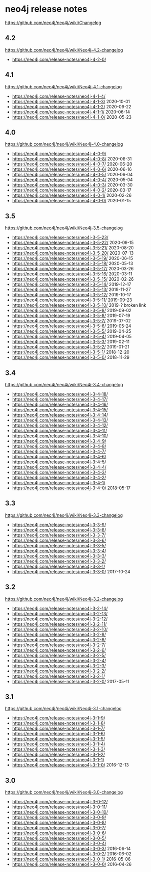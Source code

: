 # neo4j release notes

https://github.com/neo4j/neo4j/wiki/Changelog

## 4.2

https://github.com/neo4j/neo4j/wiki/Neo4j-4.2-changelog

+ https://neo4j.com/release-notes/neo4j-4-2-0/


## 4.1

https://github.com/neo4j/neo4j/wiki/Neo4j-4.1-changelog

+ https://neo4j.com/release-notes/neo4j-4-1-4/
+ https://neo4j.com/release-notes/neo4j-4-1-3/ 2020-10-01
+ https://neo4j.com/release-notes/neo4j-4-1-2/ 2020-09-22
+ https://neo4j.com/release-notes/neo4j-4-1-1/ 2020-06-14
+ https://neo4j.com/release-notes/neo4j-4-1-0/ 2020-05-23


## 4.0

https://github.com/neo4j/neo4j/wiki/Neo4j-4.0-changelog

+ https://neo4j.com/release-notes/neo4j-4-0-9/
+ https://neo4j.com/release-notes/neo4j-4-0-8/ 2020-08-31
+ https://neo4j.com/release-notes/neo4j-4-0-7/ 2020-06-20
+ https://neo4j.com/release-notes/neo4j-4-0-6/ 2020-06-16
+ https://neo4j.com/release-notes/neo4j-4-0-5/ 2020-06-04
+ https://neo4j.com/release-notes/neo4j-4-0-4/ 2020-05-04
+ https://neo4j.com/release-notes/neo4j-4-0-3/ 2020-03-30
+ https://neo4j.com/release-notes/neo4j-4-0-2/ 2020-03-17
+ https://neo4j.com/release-notes/neo4j-4-0-1/ 2020-02-26
+ https://neo4j.com/release-notes/neo4j-4-0-0/ 2020-01-15


## 3.5

https://github.com/neo4j/neo4j/wiki/Neo4j-3.5-changelog

+ https://neo4j.com/release-notes/neo4j-3-5-23/
+ https://neo4j.com/release-notes/neo4j-3-5-22/ 2020-09-15
+ https://neo4j.com/release-notes/neo4j-3-5-21/ 2020-08-20
+ https://neo4j.com/release-notes/neo4j-3-5-20/ 2020-07-13
+ https://neo4j.com/release-notes/neo4j-3-5-19/ 2020-06-15
+ https://neo4j.com/release-notes/neo4j-3-5-18/ 2020-05-13
+ https://neo4j.com/release-notes/neo4j-3-5-17/ 2020-03-26
+ https://neo4j.com/release-notes/neo4j-3-5-16/ 2020-03-11
+ https://neo4j.com/release-notes/neo4j-3-5-15/ 2020-02-26
+ https://neo4j.com/release-notes/neo4j-3-5-14/ 2019-12-17
+ https://neo4j.com/release-notes/neo4j-3-5-13/ 2019-11-27
+ https://neo4j.com/release-notes/neo4j-3-5-12/ 2019-10-17
+ https://neo4j.com/release-notes/neo4j-3-5-11/ 2019-09-23
+ https://neo4j.com/release-notes/neo4j-3-5-10/ 2019-?      broken link
+ https://neo4j.com/release-notes/neo4j-3-5-9/  2019-09-02
+ https://neo4j.com/release-notes/neo4j-3-5-8/  2019-07-19
+ https://neo4j.com/release-notes/neo4j-3-5-7/  2019-07-02
+ https://neo4j.com/release-notes/neo4j-3-5-6/  2019-05-24
+ https://neo4j.com/release-notes/neo4j-3-5-5/  2019-04-25
+ https://neo4j.com/release-notes/neo4j-3-5-4/  2019-04-05
+ https://neo4j.com/release-notes/neo4j-3-5-3/  2019-02-11
+ https://neo4j.com/release-notes/neo4j-3-5-2/  2019-01-21
+ https://neo4j.com/release-notes/neo4j-3-5-1/  2018-12-20
+ https://neo4j.com/release-notes/neo4j-3-5-0/  2018-11-29


## 3.4

https://github.com/neo4j/neo4j/wiki/Neo4j-3.4-changelog

+ https://neo4j.com/release-notes/neo4j-3-4-18/
+ https://neo4j.com/release-notes/neo4j-3-4-17/
+ https://neo4j.com/release-notes/neo4j-3-4-16/
+ https://neo4j.com/release-notes/neo4j-3-4-15/
+ https://neo4j.com/release-notes/neo4j-3-4-14/
+ https://neo4j.com/release-notes/neo4j-3-4-13/
+ https://neo4j.com/release-notes/neo4j-3-4-12/
+ https://neo4j.com/release-notes/neo4j-3-4-11/
+ https://neo4j.com/release-notes/neo4j-3-4-10/
+ https://neo4j.com/release-notes/neo4j-3-4-9/
+ https://neo4j.com/release-notes/neo4j-3-4-8/
+ https://neo4j.com/release-notes/neo4j-3-4-7/
+ https://neo4j.com/release-notes/neo4j-3-4-6/
+ https://neo4j.com/release-notes/neo4j-3-4-5/
+ https://neo4j.com/release-notes/neo4j-3-4-4/
+ https://neo4j.com/release-notes/neo4j-3-4-3/
+ https://neo4j.com/release-notes/neo4j-3-4-2/
+ https://neo4j.com/release-notes/neo4j-3-4-1/
+ https://neo4j.com/release-notes/neo4j-3-4-0/  2018-05-17


## 3.3

https://github.com/neo4j/neo4j/wiki/Neo4j-3.3-changelog

+ https://neo4j.com/release-notes/neo4j-3-3-9/
+ https://neo4j.com/release-notes/neo4j-3-3-8/
+ https://neo4j.com/release-notes/neo4j-3-3-7/
+ https://neo4j.com/release-notes/neo4j-3-3-6/
+ https://neo4j.com/release-notes/neo4j-3-3-5/
+ https://neo4j.com/release-notes/neo4j-3-3-4/
+ https://neo4j.com/release-notes/neo4j-3-3-3/
+ https://neo4j.com/release-notes/neo4j-3-3-2/
+ https://neo4j.com/release-notes/neo4j-3-3-1/
+ https://neo4j.com/release-notes/neo4j-3-3-0/   2017-10-24


## 3.2

https://github.com/neo4j/neo4j/wiki/Neo4j-3.2-changelog

+ https://neo4j.com/release-notes/neo4j-3-2-14/
+ https://neo4j.com/release-notes/neo4j-3-2-13/
+ https://neo4j.com/release-notes/neo4j-3-2-12/
+ https://neo4j.com/release-notes/neo4j-3-2-11/
+ https://neo4j.com/release-notes/neo4j-3-2-10/
+ https://neo4j.com/release-notes/neo4j-3-2-9/
+ https://neo4j.com/release-notes/neo4j-3-2-8/
+ https://neo4j.com/release-notes/neo4j-3-2-7/
+ https://neo4j.com/release-notes/neo4j-3-2-6/
+ https://neo4j.com/release-notes/neo4j-3-2-5/
+ https://neo4j.com/release-notes/neo4j-3-2-4/
+ https://neo4j.com/release-notes/neo4j-3-2-3/
+ https://neo4j.com/release-notes/neo4j-3-2-2/
+ https://neo4j.com/release-notes/neo4j-3-2-1/
+ https://neo4j.com/release-notes/neo4j-3-2-0/  2017-05-11


## 3.1

https://github.com/neo4j/neo4j/wiki/Neo4j-3.1-changelog

+ https://neo4j.com/release-notes/neo4j-3-1-9/
+ https://neo4j.com/release-notes/neo4j-3-1-8/
+ https://neo4j.com/release-notes/neo4j-3-1-7/
+ https://neo4j.com/release-notes/neo4j-3-1-6/
+ https://neo4j.com/release-notes/neo4j-3-1-5/
+ https://neo4j.com/release-notes/neo4j-3-1-4/
+ https://neo4j.com/release-notes/neo4j-3-1-3/
+ https://neo4j.com/release-notes/neo4j-3-1-2/
+ https://neo4j.com/release-notes/neo4j-3-1-1/
+ https://neo4j.com/release-notes/neo4j-3-1-0/  2016-12-13


## 3.0

https://github.com/neo4j/neo4j/wiki/Neo4j-3.0-changelog

+ https://neo4j.com/release-notes/neo4j-3-0-12/
+ https://neo4j.com/release-notes/neo4j-3-0-11/
+ https://neo4j.com/release-notes/neo4j-3-0-10/
+ https://neo4j.com/release-notes/neo4j-3-0-9/
+ https://neo4j.com/release-notes/neo4j-3-0-8/
+ https://neo4j.com/release-notes/neo4j-3-0-7/
+ https://neo4j.com/release-notes/neo4j-3-0-6/
+ https://neo4j.com/release-notes/neo4j-3-0-5/
+ https://neo4j.com/release-notes/neo4j-3-0-4/
+ https://neo4j.com/release-notes/neo4j-3-0-3/  2016-06-14
+ https://neo4j.com/release-notes/neo4j-3-0-2/  2016-06-02
+ https://neo4j.com/release-notes/neo4j-3-0-1/  2016-05-06
+ https://neo4j.com/release-notes/neo4j-3-0-0/  2016-04-26

